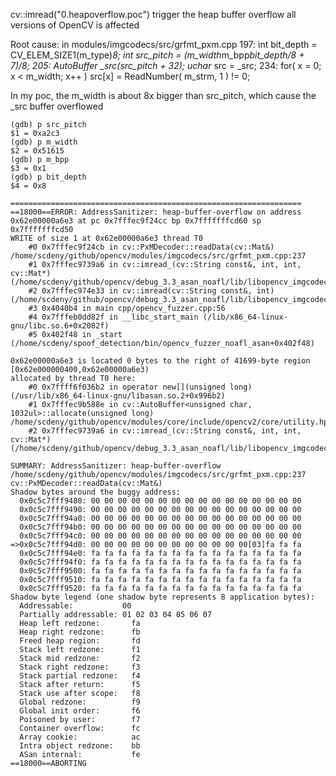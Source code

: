 cv::imread("0.heapoverflow.poc") trigger the heap buffer overflow
all versions of OpenCV is affected

Root cause:
in modules/imgcodecs/src/grfmt_pxm.cpp
197:
    int  bit_depth = CV_ELEM_SIZE1(m_type)*8;
    int  src_pitch = (m_width*m_bpp*bit_depth/8 + 7)/8;
205:
    AutoBuffer<uchar> _src(src_pitch + 32);
    uchar* src = _src;
234:
                    for( x = 0; x < m_width; x++ )
                        src[x] = ReadNumber( m_strm, 1 ) != 0;

In my poc, the m_width is about 8x bigger than src_pitch, which cause the \_src buffer overflowed

```
(gdb) p src_pitch
$1 = 0xa2c3
(gdb) p m_width
$2 = 0x51615
(gdb) p m_bpp
$3 = 0x1
(gdb) p bit_depth
$4 = 0x8
```


```
=================================================================
==18000==ERROR: AddressSanitizer: heap-buffer-overflow on address 0x62e00000a6e3 at pc 0x7fffec9f24cc bp 0x7fffffffcd60 sp 0x7fffffffcd50
WRITE of size 1 at 0x62e00000a6e3 thread T0
    #0 0x7fffec9f24cb in cv::PxMDecoder::readData(cv::Mat&) /home/scdeny/github/opencv/modules/imgcodecs/src/grfmt_pxm.cpp:237
    #1 0x7fffec9739a6 in cv::imread_(cv::String const&, int, int, cv::Mat*) (/home/scdeny/github/opencv/debug_3.3_asan_noafl/lib/libopencv_imgcodecs.so.3.3+0x22c9a6)
    #2 0x7fffec974e33 in cv::imread(cv::String const&, int) (/home/scdeny/github/opencv/debug_3.3_asan_noafl/lib/libopencv_imgcodecs.so.3.3+0x22de33)
    #3 0x4040b4 in main cpp/opencv_fuzzer.cpp:56
    #4 0x7fffeb0dd82f in __libc_start_main (/lib/x86_64-linux-gnu/libc.so.6+0x2082f)
    #5 0x402f48 in _start (/home/scdeny/spoof_detection/bin/opencv_fuzzer_noafl_asan+0x402f48)

0x62e00000a6e3 is located 0 bytes to the right of 41699-byte region [0x62e000000400,0x62e00000a6e3)
allocated by thread T0 here:
    #0 0x7ffff6f036b2 in operator new[](unsigned long) (/usr/lib/x86_64-linux-gnu/libasan.so.2+0x996b2)
    #1 0x7fffec9b588e in cv::AutoBuffer<unsigned char, 1032ul>::allocate(unsigned long) /home/scdeny/github/opencv/modules/core/include/opencv2/core/utility.hpp:991
    #2 0x7fffec9739a6 in cv::imread_(cv::String const&, int, int, cv::Mat*) (/home/scdeny/github/opencv/debug_3.3_asan_noafl/lib/libopencv_imgcodecs.so.3.3+0x22c9a6)

SUMMARY: AddressSanitizer: heap-buffer-overflow /home/scdeny/github/opencv/modules/imgcodecs/src/grfmt_pxm.cpp:237 cv::PxMDecoder::readData(cv::Mat&)
Shadow bytes around the buggy address:
  0x0c5c7fff9480: 00 00 00 00 00 00 00 00 00 00 00 00 00 00 00 00
  0x0c5c7fff9490: 00 00 00 00 00 00 00 00 00 00 00 00 00 00 00 00
  0x0c5c7fff94a0: 00 00 00 00 00 00 00 00 00 00 00 00 00 00 00 00
  0x0c5c7fff94b0: 00 00 00 00 00 00 00 00 00 00 00 00 00 00 00 00
  0x0c5c7fff94c0: 00 00 00 00 00 00 00 00 00 00 00 00 00 00 00 00
=>0x0c5c7fff94d0: 00 00 00 00 00 00 00 00 00 00 00 00[03]fa fa fa
  0x0c5c7fff94e0: fa fa fa fa fa fa fa fa fa fa fa fa fa fa fa fa
  0x0c5c7fff94f0: fa fa fa fa fa fa fa fa fa fa fa fa fa fa fa fa
  0x0c5c7fff9500: fa fa fa fa fa fa fa fa fa fa fa fa fa fa fa fa
  0x0c5c7fff9510: fa fa fa fa fa fa fa fa fa fa fa fa fa fa fa fa
  0x0c5c7fff9520: fa fa fa fa fa fa fa fa fa fa fa fa fa fa fa fa
Shadow byte legend (one shadow byte represents 8 application bytes):
  Addressable:           00
  Partially addressable: 01 02 03 04 05 06 07
  Heap left redzone:       fa
  Heap right redzone:      fb
  Freed heap region:       fd
  Stack left redzone:      f1
  Stack mid redzone:       f2
  Stack right redzone:     f3
  Stack partial redzone:   f4
  Stack after return:      f5
  Stack use after scope:   f8
  Global redzone:          f9
  Global init order:       f6
  Poisoned by user:        f7
  Container overflow:      fc
  Array cookie:            ac
  Intra object redzone:    bb
  ASan internal:           fe
==18000==ABORTING
```
